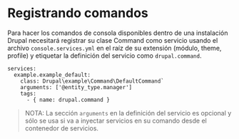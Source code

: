# Registrando comandos

Para hacer los comandos de consola disponibles dentro de una instalación Drupal necesitará registrar su clase Command como servicio usando el archivo `console.services.yml` en el raíz de su extensión (módulo, theme, profile) y etiquetar la definición del servicio como `drupal.command`.
```
services:
  example.example_default:
    class: Drupal\example\Command\DefaultCommand`
    arguments: ['@entity_type.manager']
    tags:
      - { name: drupal.command }
```
> NOTA: La sección `arguments` en la definición del servicio es opcional y sólo se usa si va a inyectar servicios en su comando desde el contenedor de servicios.
